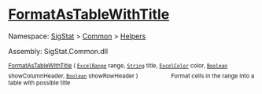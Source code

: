 # [FormatAsTableWithTitle](./ExcelHelper-100663988.md)

Namespace: [SigStat]() > [Common](./../../README.md) > [Helpers](./../README.md)

Assembly: SigStat.Common.dll

<sub>[FormatAsTableWithTitle](./ExcelHelper-100663988.md) ( [`ExcelRange`](./ExcelHelper-100663988.md) range, [`String`](https://docs.microsoft.com/en-us/dotnet/api/System.String) title, [`ExcelColor`](./../Excel/ExcelColor.md) color, [`Boolean`](https://docs.microsoft.com/en-us/dotnet/api/System.Boolean) showColumnHeader, [`Boolean`](https://docs.microsoft.com/en-us/dotnet/api/System.Boolean) showRowHeader )</sub>&nbsp; &nbsp; &nbsp; &nbsp; &nbsp; &nbsp; &nbsp; &nbsp; &nbsp;<sub>Format cells in the range into a table with possible title</sub>
